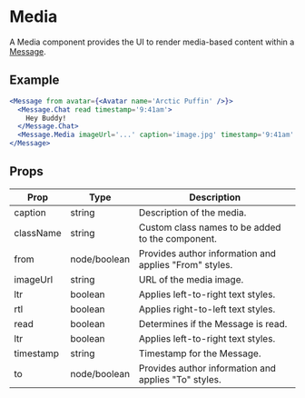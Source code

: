 # Media

A Media component provides the UI to render media-based content within a [Message](./Message.md).


## Example

```jsx
<Message from avatar={<Avatar name='Arctic Puffin' />}>
  <Message.Chat read timestamp='9:41am'>
    Hey Buddy!
  </Message.Chat>
  <Message.Media imageUrl='...' caption='image.jpg' timestamp='9:41am' read />
</Message>
```


## Props

| Prop | Type | Description |
| --- | --- | --- |
| caption | string | Description of the media. |
| className | string | Custom class names to be added to the component. |
| from | node/boolean | Provides author information and applies "From" styles. |
| imageUrl | string | URL of the media image. |
| ltr | boolean | Applies left-to-right text styles. |
| rtl | boolean | Applies right-to-left text styles. |
| read | boolean | Determines if the Message is read. |
| ltr | boolean | Applies left-to-right text styles. |
| timestamp | string | Timestamp for the Message. |
| to | node/boolean | Provides author information and applies "To" styles. |
